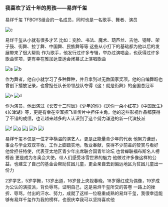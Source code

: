 ### **我喜欢了近十年的男孩——易烊千玺**
易烊千玺
TFBOYS组合的一名成员，同时也是一名歌手、舞者、演员

![c](https://user-images.githubusercontent.com/95908853/145554510-7d32e7d7-d75b-4e57-b9ef-9ffebcefafc2.jpg)


易烊千玺从小就有很多才艺 
比如：变脸、书法、魔术、葫芦丝、吉他、钢琴、架子鼓、街舞、拉丁舞、中国舞、民族舞等等
这些从小打下的基础都为他以后的发展带来了很大帮助
作为歌手，他发行过许多专辑，举办过演唱会，也获得过许多歌曲奖项，更有幸在雅加达亚运会闭幕式上演唱歌曲

![a](https://user-images.githubusercontent.com/95908853/145554547-d6467760-1e66-42c4-89e4-a6e7ca8ed202.jpg)
![b](https://user-images.githubusercontent.com/95908853/145558668-05b8132e-e3b7-4783-a26c-9b5de544f7dd.jpg)


作为舞者，他自小就学习了多种舞种，并且拿到过无数国家奖项。他的自编舞蹈也曾创下播放记录，也曾担任队长带领战队夺得《这！就是街舞》的全国总冠军

![e](https://user-images.githubusercontent.com/95908853/145554644-dc0f2a54-671d-4427-8e9b-3c722a401178.jpg)
![d](https://user-images.githubusercontent.com/95908853/145558622-89b002c2-79a4-42db-800c-c1aa7bad755f.jpg)


作为演员，他出演过《长安十二时辰》《少年的你》《送你一朵小红花》《中国医生》《长津湖》等，更是有幸在空军招飞宣传片中担任主角。他的这些影视作品都获得了不错的成绩，也让越来越多的人认识到了这个努力谦逊的新一代演技派

![f](https://user-images.githubusercontent.com/95908853/145557820-49b291e0-3a73-4a5e-a3ed-9bdbd7715839.jpg)
![g](https://user-images.githubusercontent.com/95908853/145557987-729d42cb-1cc4-48ba-b3ea-8dd4ac2e228d.jpg)
![j](https://user-images.githubusercontent.com/95908853/145558078-e65b58b7-687f-4d62-980b-6348784e5f70.jpg)
![h](https://user-images.githubusercontent.com/95908853/145558165-c95adb7c-1284-4bc6-8616-6e903bf56a80.jpg)
![i](https://user-images.githubusercontent.com/95908853/145558242-31eed462-3e50-4333-ab80-12bbe803ac96.jpg)

易烊千玺不仅是一位才华横溢的演艺人，更是正能量青少年的代表
他努力谦逊，事业与学业双双丰收，工作上脚踏实地，敬业奉献，获得不少前辈的赞赏与看好
他曾担任特使，代表亚太地区青少年出席联合国青年论坛
也曾蝉联福布斯名人榜榜首
更是成为冬奥会大使，带人们感受冰雪世界的魅力
他做过许多像这样的公益，也建立了自己的基金会帮助贫困儿童，更会亲自去到偏远地区为贫困儿童出一份力

2岁学艺，5岁学舞，13岁出道，16岁登上央视春晚，18岁爆红成为偶像，19岁成为公认的演技派，背负辱骂，证明自己，这是易烊千玺所交的答卷
一路上的挫折、辱骂，付出的汗水、努力，成就了这样一位稳重成熟的易烊千玺，我很幸运能够有易烊千玺作为我的榜样，也很庆幸我可以坚持喜欢他
